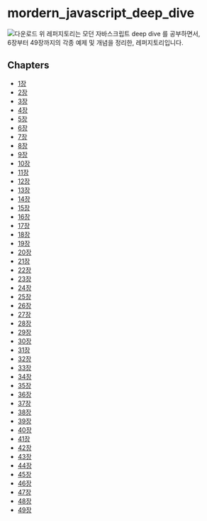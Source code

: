 # mordern_javascript_deep_dive

![다운로드](https://cdn.inflearn.com/public/courses/327974/cover/3b014384-8b3e-4f66-a4de-a94ffff11f58/Modern%20Javascript%20Deep%20Dive.png)
위 레퍼지토리는 모던 자바스크립트 deep dive 를 공부하면서,<br/>
6장부터 49장까지의 각종 예제 및 개념을 정리한, 레퍼지토리입니다.

## Chapters

- [1장]()
- [2장]()
- [3장]()
- [4장]()
- [5장]()
- [6장]()
- [7장]()
- [8장]()
- [9장]()
- [10장]()
- [11장]()
- [12장]()
- [13장]()
- [14장]()
- [15장]()
- [16장]()
- [17장]()
- [18장]()
- [19장]()
- [20장]()
- [21장]()
- [22장]()
- [23장]()
- [24장]()
- [25장]()
- [26장]()
- [27장]()
- [28장]()
- [29장]()
- [30장]()
- [31장]()
- [32장]()
- [33장]()
- [34장]()
- [35장]()
- [36장]()
- [37장]()
- [38장]()
- [39장]()
- [40장]()
- [41장]()
- [42장]()
- [43장]()
- [44장]()
- [45장]()
- [46장]()
- [47장]()
- [48장]()
- [49장]()
